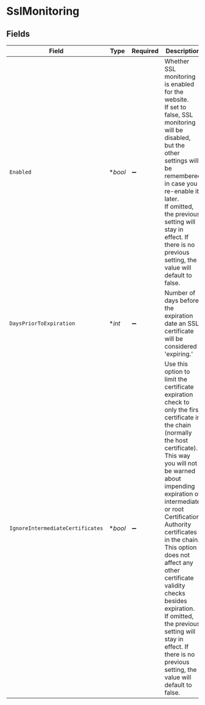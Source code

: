 # SslMonitoring


## Fields

| Field                                                                                                                                                                                                                                                                                                                                                                                                                                                                                             | Type                                                                                                                                                                                                                                                                                                                                                                                                                                                                                              | Required                                                                                                                                                                                                                                                                                                                                                                                                                                                                                          | Description                                                                                                                                                                                                                                                                                                                                                                                                                                                                                       |
| ------------------------------------------------------------------------------------------------------------------------------------------------------------------------------------------------------------------------------------------------------------------------------------------------------------------------------------------------------------------------------------------------------------------------------------------------------------------------------------------------- | ------------------------------------------------------------------------------------------------------------------------------------------------------------------------------------------------------------------------------------------------------------------------------------------------------------------------------------------------------------------------------------------------------------------------------------------------------------------------------------------------- | ------------------------------------------------------------------------------------------------------------------------------------------------------------------------------------------------------------------------------------------------------------------------------------------------------------------------------------------------------------------------------------------------------------------------------------------------------------------------------------------------- | ------------------------------------------------------------------------------------------------------------------------------------------------------------------------------------------------------------------------------------------------------------------------------------------------------------------------------------------------------------------------------------------------------------------------------------------------------------------------------------------------- |
| `Enabled`                                                                                                                                                                                                                                                                                                                                                                                                                                                                                         | **bool*                                                                                                                                                                                                                                                                                                                                                                                                                                                                                           | :heavy_minus_sign:                                                                                                                                                                                                                                                                                                                                                                                                                                                                                |   Whether SSL monitoring is enabled for the website.<br/>  If set to false, SSL monitoring will be disabled, but the other settings will be remembered in case you re-enable it later.<br/>  If omitted, the previous setting will stay in effect. If there is no previous setting, the value will default to false.                                                                                                                                                                              |
| `DaysPriorToExpiration`                                                                                                                                                                                                                                                                                                                                                                                                                                                                           | **int*                                                                                                                                                                                                                                                                                                                                                                                                                                                                                            | :heavy_minus_sign:                                                                                                                                                                                                                                                                                                                                                                                                                                                                                | Number of days before the expiration date an SSL certificate will be considered 'expiring.'                                                                                                                                                                                                                                                                                                                                                                                                       |
| `IgnoreIntermediateCertificates`                                                                                                                                                                                                                                                                                                                                                                                                                                                                  | **bool*                                                                                                                                                                                                                                                                                                                                                                                                                                                                                           | :heavy_minus_sign:                                                                                                                                                                                                                                                                                                                                                                                                                                                                                |   Use this option to limit the certificate expiration check to only the first certificate in the chain (normally the host certificate).<br/>  This way you will not be warned about impending expiration of intermediate or root Certification Authority certificates in the chain.<br/>  This option does not affect any other certificate validity checks besides expiration.<br/>  If omitted, the previous setting will stay in effect. If there is no previous setting, the value will default to false. |